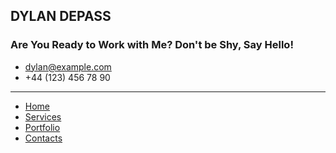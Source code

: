 ## DYLAN DEPASS

### Are You Ready to Work with Me? Don't be Shy, Say Hello!

- dylan@example.com
- +44 (123) 456 78 90

<hr>

- [Home]('https://google.com')
- [Services]('https://google.com')
- [Portfolio]('https://google.com')
- [Contacts]('https://google.com')
